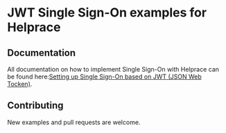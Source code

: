 JWT Single Sign-On examples for Helprace
========================================
Documentation
-------------
All documentation on how to implement Single Sign-On with Helprace can be found here:[Setting up Single Sign-On based on JWT (JSON Web Tocken)](http://support.helprace.com/i4-setting-up-single-sign-on-based-on-jwt-json-web-tocken).

Contributing
------------
New examples and pull requests are welcome.
